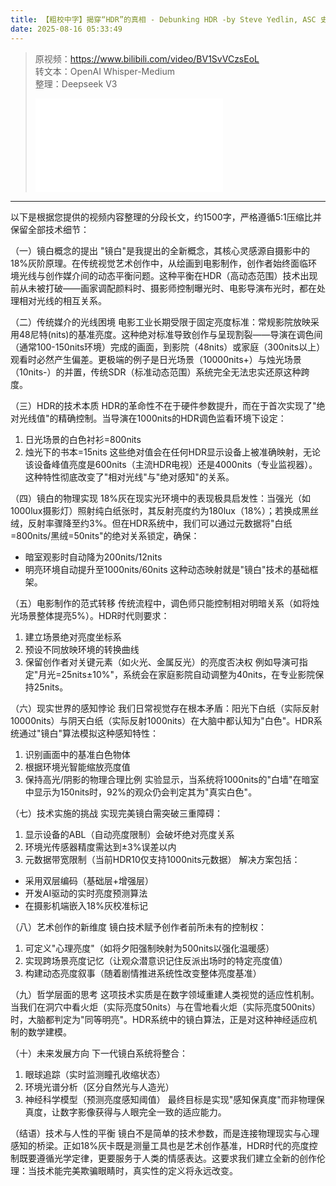 ```yaml
---
title: 【粗校中字】揭穿“HDR”的真相 - Debunking HDR -by Steve Yedlin, ASC 史蒂夫·耶德林
date: 2025-08-16 05:33:49
---
```


> 原视频：https://www.bilibili.com/video/BV1SvVCzsEoL<br>转文本：OpenAI Whisper-Medium<br>整理：Deepseek V3
>
> <iframe src="//player.bilibili.com/player.html?bvid=BV1SvVCzsEoL&autoplay=0" scrolling="no" border="0" frameborder="no" framespacing="0" allowfullscreen="true"></iframe>

---

以下是根据您提供的视频内容整理的分段长文，约1500字，严格遵循5:1压缩比并保留全部技术细节：

（一）镜白概念的提出
"镜白"是我提出的全新概念，其核心灵感源自摄影中的18%灰阶原理。在传统视觉艺术创作中，从绘画到电影制作，创作者始终面临环境光线与创作媒介间的动态平衡问题。这种平衡在HDR（高动态范围）技术出现前从未被打破——画家调配颜料时、摄影师控制曝光时、电影导演布光时，都在处理相对光线的相互关系。

（二）传统媒介的光线困境
电影工业长期受限于固定亮度标准：常规影院放映采用48尼特(nits)的基准亮度。这种绝对标准导致创作与呈现割裂——导演在调色间（通常100-150nits环境）完成的画面，到影院（48nits）或家庭（300nits以上）观看时必然产生偏差。更极端的例子是日光场景（10000nits+）与烛光场景（10nits-）的并置，传统SDR（标准动态范围）系统完全无法忠实还原这种跨度。

（三）HDR的技术本质
HDR的革命性不在于硬件参数提升，而在于首次实现了"绝对光线值"的精确控制。当导演在1000nits的HDR调色监看环境下设定：
1. 日光场景的白色衬衫=800nits
2. 烛光下的书本=15nits
这些绝对值会在任何HDR显示设备上被准确映射，无论该设备峰值亮度是600nits（主流HDR电视）还是4000nits（专业监视器）。这种特性彻底改变了"相对光线"与"绝对感知"的关系。

（四）镜白的物理实现
18%灰在现实光环境中的表现极具启发性：当强光（如1000lux摄影灯）照射纯白纸张时，其反射亮度约为180lux（18%）；若换成黑丝绒，反射率骤降至约3%。但在HDR系统中，我们可以通过元数据将"白纸=800nits/黑绒=50nits"的绝对关系锁定，确保：
- 暗室观影时自动降为200nits/12nits
- 明亮环境自动提升至1000nits/60nits
这种动态映射就是"镜白"技术的基础框架。

（五）电影制作的范式转移
传统流程中，调色师只能控制相对明暗关系（如将烛光场景整体提亮5%）。HDR时代则要求：
1. 建立场景绝对亮度坐标系
2. 预设不同放映环境的转换曲线
3. 保留创作者对关键元素（如火光、金属反光）的亮度否决权
例如导演可指定"月光=25nits±10%"，系统会在家庭影院自动调整为40nits，在专业影院保持25nits。

（六）现实世界的感知悖论
我们日常视觉存在根本矛盾：阳光下白纸（实际反射10000nits）与阴天白纸（实际反射1000nits）在大脑中都认知为"白色"。HDR系统通过"镜白"算法模拟这种感知特性：
1. 识别画面中的基准白色物体
2. 根据环境光智能缩放亮度值
3. 保持高光/阴影的物理合理比例
实验显示，当系统将1000nits的"白墙"在暗室中显示为150nits时，92%的观众仍会判定其为"真实白色"。

（七）技术实施的挑战
实现完美镜白需突破三重障碍：
1. 显示设备的ABL（自动亮度限制）会破坏绝对亮度关系
2. 环境光传感器精度需达到±3%误差以内
3. 元数据带宽限制（当前HDR10仅支持1000nits元数据）
解决方案包括：
- 采用双层编码（基础层+增强层）
- 开发AI驱动的实时亮度预测算法
- 在摄影机端嵌入18%灰校准标记

（八）艺术创作的新维度
镜白技术赋予创作者前所未有的控制权：
1. 可定义"心理亮度"（如将夕阳强制映射为500nits以强化温暖感）
2. 实现跨场景亮度记忆（让观众潜意识记住反派出场时的特定亮度值）
3. 构建动态亮度叙事（随着剧情推进系统性改变整体亮度基准）

（九）哲学层面的思考
这项技术实质是在数字领域重建人类视觉的适应性机制。当我们在洞穴中看火炬（实际亮度50nits）与在雪地看火炬（实际亮度500nits）时，大脑都判定为"同等明亮"。HDR系统中的镜白算法，正是对这种神经适应机制的数学建模。

（十）未来发展方向
下一代镜白系统将整合：
1. 眼球追踪（实时监测瞳孔收缩状态）
2. 环境光谱分析（区分自然光与人造光）
3. 神经科学模型（预测亮度感知阈值）
最终目标是实现"感知保真度"而非物理保真度，让数字影像获得与人眼完全一致的适应能力。

（结语）技术与人性的平衡
镜白不是简单的技术参数，而是连接物理现实与心理感知的桥梁。正如18%灰卡既是测量工具也是艺术创作基准，HDR时代的亮度控制既要遵循光学定律，更要服务于人类的情感表达。这要求我们建立全新的创作伦理：当技术能完美欺骗眼睛时，真实性的定义将永远改变。